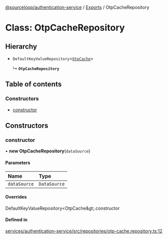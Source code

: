 [@sourceloop/authentication-service](../README.md) / [Exports](../modules.md) / OtpCacheRepository

# Class: OtpCacheRepository

## Hierarchy

- `DefaultKeyValueRepository`<[`OtpCache`](OtpCache.md)\>

  ↳ **`OtpCacheRepository`**

## Table of contents

### Constructors

- [constructor](OtpCacheRepository.md#constructor)

## Constructors

### constructor

• **new OtpCacheRepository**(`dataSource`)

#### Parameters

| Name | Type |
| :------ | :------ |
| `dataSource` | `DataSource` |

#### Overrides

DefaultKeyValueRepository&lt;OtpCache\&gt;.constructor

#### Defined in

[services/authentication-service/src/repositories/otp-cache.repository.ts:12](https://github.com/sourcefuse/loopback4-microservice-catalog/blob/089fc2dc0/services/authentication-service/src/repositories/otp-cache.repository.ts#L12)
